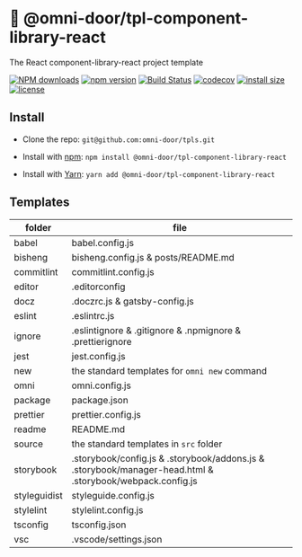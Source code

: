 # 🐸 @omni-door/tpl-component-library-react
The React component-library-react project template

[![NPM downloads](http://img.shields.io/npm/dm/%40omni-door%2Ftpl-component-library-react.svg?style=flat-square)](https://www.npmjs.com/package/@omni-door/tpl-component-library-react)
[![npm version](https://badge.fury.io/js/%40omni-door%2Ftpl-component-library-react.svg)](https://badge.fury.io/js/%40omni-door%2Ftpl-component-library-react)
[![Build Status](https://travis-ci.com/omni-door/tpl-component-library-react.svg?branch=master)](https://travis-ci.com/omni-door/tpl-component-library-react)
[![codecov](https://codecov.io/gh/omni-door/tpl-component-library-react/branch/master/graph/badge.svg)](https://codecov.io/gh/omni-door/tpl-component-library-react)
[![install size](https://packagephobia.now.sh/badge?p=%40omni-door%2Ftpl-component-library-react)](https://packagephobia.now.sh/result?p=%40omni-door%2Ftpl-component-library-react)
[![license](http://img.shields.io/npm/l/%40omni-door%2Ftpl-component-library-react.svg)](https://github.com/omni-door/tpl-component-library-react/blob/master/LICENSE)

## Install
* Clone the repo: `git@github.com:omni-door/tpls.git`

* Install with [npm](https://www.npmjs.com/package/@omni-door/tpl-component-library-react): `npm install @omni-door/tpl-component-library-react`

* Install with [Yarn](https://yarnpkg.com/en/package/@omni-door/tpl-component-library-react): `yarn add @omni-door/tpl-component-library-react`

## Templates
| folder | file |
| --- | --- |
| babel | babel.config.js |
| bisheng | bisheng.config.js & posts/README.md |
| commitlint | commitlint.config.js |
| editor | .editorconfig |
| docz | .doczrc.js & gatsby-config.js |
| eslint | .eslintrc.js |
| ignore | .eslintignore & .gitignore & .npmignore & .prettierignore |
| jest | jest.config.js |
| new | the standard templates for `omni new` command |
| omni | omni.config.js |
| package | package.json |
| prettier | prettier.config.js |
| readme | README.md |
| source | the standard templates in `src` folder |
| storybook | .storybook/config.js & .storybook/addons.js & .storybook/manager-head.html & .storybook/webpack.config.js |
| styleguidist | styleguide.config.js |
| stylelint | stylelint.config.js |
| tsconfig | tsconfig.json |
| vsc | .vscode/settings.json |